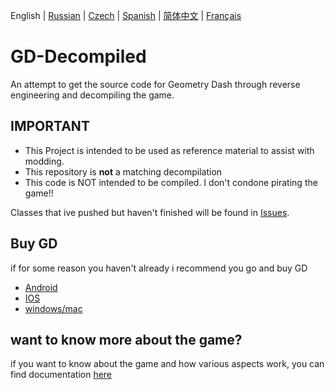English | [Russian](README-RU.md) | [Czech](README-CZ.md) | [Spanish](README-ES.md) | [简体中文](README-CN.md) | [Français](README-FR.md)

# GD-Decompiled
 An attempt to get the source code for Geometry Dash through reverse engineering and decompiling the game.  

## IMPORTANT

- This Project is intended to be used as reference material to assist with modding. 
- This repository is <b>not</b> a matching decompilation
- This code is NOT intended to be compiled. I don't condone pirating the game!!

Classes that ive pushed but haven't finished will be found in [Issues](https://github.com/Wyliemaster/GD-Decompiled/issues).

## Buy GD

if for some reason you haven't already i recommend you go and buy GD

- [Android](https://play.google.com/store/apps/details?id=com.robtopx.geometryjump&hl=en_GB&gl=US)
- [IOS](https://apps.apple.com/us/app/geometry-dash/id625334537)
- [windows/mac](https://store.steampowered.com/app/322170/Geometry_Dash/)

## want to know more about the game?

if you want to know about the game and how various aspects work, you can find documentation [here](https://github.com/Wyliemaster/gddocs)
